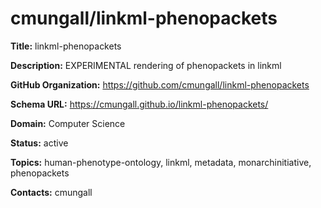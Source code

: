 # cmungall/linkml-phenopackets

**Title:** linkml-phenopackets

**Description:** EXPERIMENTAL rendering of phenopackets in linkml

**GitHub Organization:** https://github.com/cmungall/linkml-phenopackets

**Schema URL:** https://cmungall.github.io/linkml-phenopackets/



**Domain:** Computer Science

**Status:** active

**Topics:** human-phenotype-ontology, linkml, metadata, monarchinitiative, phenopackets

**Contacts:** cmungall